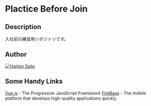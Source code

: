 Plactice Before Join
====

## Description
入社前の練習用リポジトリです。

## Author
[![Hajime Saito](https://badge.facebook.com/badge/100004283675749.476.725322746.png)](https://www.facebook.com/hajime.saito.35728)

## Some Handy Links
[Vue.js](https://jp.vuejs.org/) - The Progressive JavaScript Framework
[FireBase](https://firebase.google.com/?hl=ja) - The mobile platform that develops high-quality applications quickly.
